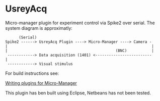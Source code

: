 # UsreyAcq
Micro-manager plugin for experiment control via Spike2 over serial. The system diagram is approximatly:

```
      (Serial)
Spike2 ------> UsreyAcq Plugin ----> Micro-Manager ----> Camera -
|                                                                |
|                                                (BNC)           |
 ------------> Data acquisition (1401) <-------------------------
|
 ------------> Visual stimulus
```

For build instructions see:

[Writing plugins for Micro-Manager](https://micro-manager.org/wiki/Writing_plugins_for_Micro-Manager)

This plugin has ben built using Eclipse, Netbeans has not been tested.
